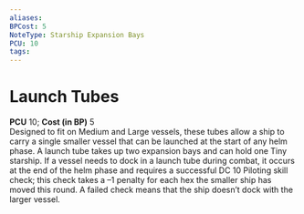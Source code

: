 ```yaml
---
aliases: 
BPCost: 5
NoteType: Starship Expansion Bays
PCU: 10
tags: 
---
```


# Launch Tubes

**PCU** 10; **Cost (in BP)** 5  
Designed to fit on Medium and Large vessels, these tubes allow a ship to carry a single smaller vessel that can be launched at the start of any helm phase. A launch tube takes up two expansion bays and can hold one Tiny starship. If a vessel needs to dock in a launch tube during combat, it occurs at the end of the helm phase and requires a successful DC 10 Piloting skill check; this check takes a –1 penalty for each hex the smaller ship has moved this round. A failed check means that the ship doesn’t dock with the larger vessel.